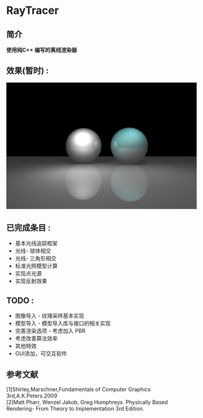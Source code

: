 # RayTracer

## 简介 

**使用纯C++ 编写的离线渲染器** 

## 效果(暂时) :
![image](https://github.com/kevin20x2/rayTracer/blob/master/test.png?raw=true)

## 已完成条目 :

* 基本光线追踪框架   
* 光线- 球体相交  
* 光线- 三角形相交  
* 标准光照模型计算    
* 实现点光源  
* 实现反射效果  

## TODO :

* 图像导入 - 纹理采样基本实现   
* 模型导入 - 模型导入库与接口的相关实现  
* 完善渲染选项 - 考虑加入 PBR   
* 考虑改善算法效率   
* 其他特效   
* GUI添加，可交互软件

## 参考文献  
[1]Shirley,Marschner,Fundamentals of Computer Graphics 3rd,A.K.Peters.2009   
[2]Matt Pharr, Wenzel Jakob, Greg Humphreys. Physically Based Rendering- From Theory to Implementation 3rd Edition.


